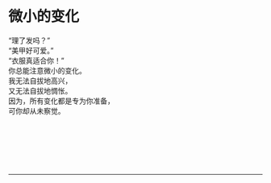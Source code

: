 # 微小的变化

“理了发吗？”
\
“美甲好可爱。”
\
“衣服真适合你！”
\
你总能注意微小的变化。
\
我无法自拔地高兴，
\
又无法自拔地惆怅。
\
因为，所有变化都是专为你准备，
\
可你却从未察觉。
<br>
<br>
<br>
<br>
<br>
<br>
<br>

---
